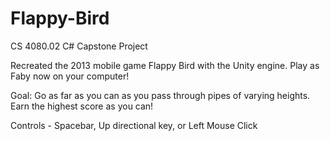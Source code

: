 # Flappy-Bird
CS 4080.02 C# Capstone Project

Recreated the 2013 mobile game Flappy Bird with the Unity engine. 
Play as Faby now on your computer!

Goal: Go as far as you can as you pass through pipes of varying heights. Earn the highest score as you can!

Controls - Spacebar, Up directional key, or Left Mouse Click

